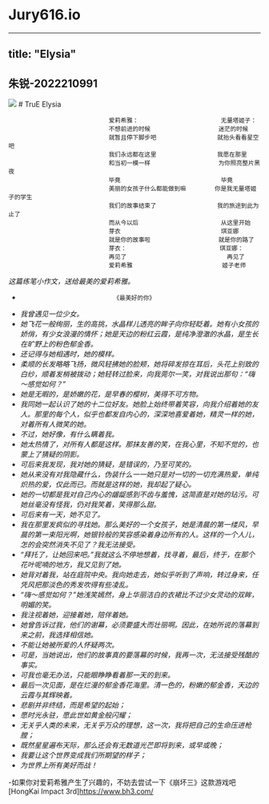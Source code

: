 # Jury616.io
---
title: "Elysia"
---
**朱锐-2022210991**
---
 <img src="https://github.com/Jury616/Jury616.github.io/blob/main/Jury616.github.io-main/a.png">
# TruE Elysia


                                爱莉希雅：                       无量塔姬子：
                                不想前进的时候                   迷茫的时候
                                就暂且停下脚步吧                 就抬头看看星空吧
                                我们永远都在这里                 我愿在那里
                                和当初一模一样                   为你照亮整片黑夜
                                毕竟                            毕竟
                                美丽的女孩子什么都能做到嘛        你是我无量塔姬子的学生
                                我们的故事结束了                 我的旅途到此为止了
                                而从今以后                       从这里开始
                                芽衣                            琪亚娜
                                就是你的故事啦                   就是你的路了
                                芽衣：                          琪亚娜：
                                再见了                            再见了
                                爱莉希雅                         姬子老师                     

 *这篇练笔小作文，送给最美的爱莉希雅。*
+                               《最美好的你》
+    *我曾遇见一位少女。*
+    *她飞花一般绚丽，生的高挑，水晶样儿透亮的眸子向你轻眨着。她有小女孩的娇俏，有少女浪漫的情怀；她是天边的粉红云霞，是纯净澄澈的水晶，是生长在旷野上的粉色郁金香。*
+    *还记得与她相遇时，她的模样。*
+    *柔顺的长发略略飞扬，微风轻拂她的脸颊，她将碎发掠在耳后，头花上别致的白纱，顺着发梢被拨动；她轻转过脸来，向我莞尔一笑，对我说出那句：“嗨～感觉如何？”*
+    *她是无暇的，是娇嫩的花，是早春的樱树，美得不可方物。*
+    *我同她一起认识了她的十二位好友。她脸上始终带着笑容，向我介绍着她的友人。那里的每个人，似乎也都发自内心的，深深地喜爱着她，精灵一样的她，对着所有人微笑的她。*
+    *不过，她好像，有什么瞒着我。*
+    *她太热情了，对所有人都是这样。那抹友善的笑，在我心里，不知不觉的，也蒙上了猜疑的阴影。*
+    *可后来我发现，我对她的猜疑，是错误的，乃至可笑的。*
+    *她从来没有对我隐藏什么，伪装什么一一她只是对一切的一切充满热爱，单纯炽热的爱，仅此而已。而就是这样的她，我却起了疑心。*
+    *她的一切都是我对自己内心的龌龊感到不齿与羞愧，这简直是对她的玷污。可她丝毫没有怪我，仍对我笑着，笑得那么甜。*
+    *可后来有一天，她不见了。*
+    *我在那里发疯似的寻找她。那么美好的一个女孩子，她是清晨的第一缕风，早晨的第一束阳光啊，她银铃般的笑容感染着身边所有的人。这样的一个人儿，怎的会突然消失不见了？我无法接受。*
+    *“拜托了，让她回来吧。”我就这么不停地想着，找寻着，最后，终于，在那个花叶呢喃的地方，我又见到了她。*
+    *她背对着我，站在庭院中央。我向她走去，她似乎听到了声响，转过身来，任凭风把那淡色的秀发吹得有些凌乱。*
+    *“嗨～感觉如何？”她浅笑嫣然，身上华丽洁白的衣裙比不过少女灵动的双眸，明媚的笑。*
+    *我注视着她，迎接着她，陪伴着她。*
+    *她曾告诉过我，他们的谢幕，必须要盛大而壮丽啊。因此，在她所说的落幕到来之前，我选择相信她。*
+    *不能让她被所爱的人怀疑两次。*
+    *可是，当她说出，他们的故事真的要落幕的时候，我再一次，无法接受残酷的事实。*
+    *可我也毫无办法，只能眼睁睁看着那一天的到来。*
+    *最后一次见面，是在烂漫的郁金香花海里。清一色的，粉嫩的郁金香，天边的云霞与其辉映着。*
+    *悲剧并非终结，而是希望的起始；*
+    *愿时光永驻，愿此世如黄金般闪耀；*
+    *无关乎人类的未来，无关乎万众的理想，这一次，我将把自己的生命压进枪膛；*
+    *既然星星遍布天际，那么还会有无数道光芒即将到来，或早或晚；*
+    *我要让这个世界变成我们所期望的样子；*
+    *为世界上所有美好而战！*  

-如果你对爱莉希雅产生了兴趣的，不妨去尝试一下《崩坏三》这款游戏吧[HongKai Impact 3rd]<https://www.bh3.com/>
